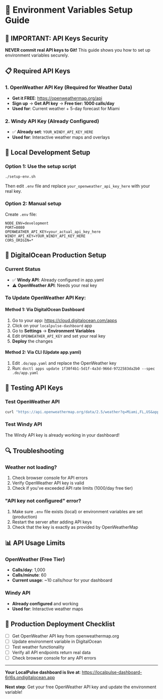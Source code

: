 # 🔐 Environment Variables Setup Guide

## 🚨 IMPORTANT: API Keys Security

**NEVER commit real API keys to Git!** This guide shows you how to set up environment variables securely.

## 📋 Required API Keys

### 1. OpenWeather API Key (Required for Weather Data)
- **Get it FREE**: https://openweathermap.org/api
- **Sign up** → **Get API key** → **Free tier: 1000 calls/day**
- **Used for**: Current weather + 5-day forecast for Miami

### 2. Windy API Key (Already Configured)
- ✅ **Already set**: `YOUR_WINDY_API_KEY_HERE`
- **Used for**: Interactive weather maps and overlays

## 🔧 Local Development Setup

### Option 1: Use the setup script
```bash
./setup-env.sh
```
Then edit `.env` file and replace `your_openweather_api_key_here` with your real key.

### Option 2: Manual setup
Create `.env` file:
```env
NODE_ENV=development
PORT=8080
OPENWEATHER_API_KEY=your_actual_api_key_here
WINDY_API_KEY=YOUR_WINDY_API_KEY_HERE
CORS_ORIGIN=*
```

## 🚀 DigitalOcean Production Setup

### Current Status
- ✅ **Windy API**: Already configured in app.yaml
- ⚠️ **OpenWeather API**: Needs your real key

### To Update OpenWeather API Key:

#### Method 1: Via DigitalOcean Dashboard
1. Go to your app: https://cloud.digitalocean.com/apps
2. Click on your `localpulse-dashboard` app
3. Go to **Settings** → **Environment Variables**
4. Edit `OPENWEATHER_API_KEY` and set your real key
5. **Deploy** the changes

#### Method 2: Via CLI (Update app.yaml)
1. Edit `.do/app.yaml` and replace the OpenWeather key
2. Run: `doctl apps update 1f30f4b1-5d1f-4a3d-966d-9722583da2b0 --spec .do/app.yaml`

## 🧪 Testing API Keys

### Test OpenWeather API
```bash
curl "https://api.openweathermap.org/data/2.5/weather?q=Miami,FL,US&appid=YOUR_API_KEY&units=imperial"
```

### Test Windy API
The Windy API key is already working in your dashboard!

## 🔍 Troubleshooting

### Weather not loading?
1. Check browser console for API errors
2. Verify OpenWeather API key is valid
3. Check if you've exceeded API rate limits (1000/day free tier)

### "API key not configured" error?
1. Make sure `.env` file exists (local) or environment variables are set (production)
2. Restart the server after adding API keys
3. Check that the key is exactly as provided by OpenWeatherMap

## 📊 API Usage Limits

### OpenWeather (Free Tier)
- **Calls/day**: 1,000
- **Calls/minute**: 60
- **Current usage**: ~10 calls/hour for your dashboard

### Windy API
- **Already configured** and working
- **Used for**: Interactive weather maps

## 🎯 Production Deployment Checklist

- [ ] Get OpenWeather API key from openweathermap.org
- [ ] Update environment variable in DigitalOcean
- [ ] Test weather functionality
- [ ] Verify all API endpoints return real data
- [ ] Check browser console for any API errors

---

**Your LocalPulse dashboard is live at**: https://localpulse-dashboard-6rl6s.ondigitalocean.app

**Next step**: Get your free OpenWeather API key and update the environment variable! 